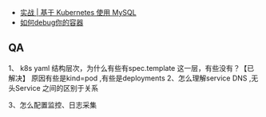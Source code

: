 
- [实战 | 基于 Kubernetes 使用 MySQL](https://zhuanlan.zhihu.com/p/500794703) 
- [如何debug你的容器](https://kubernetes.io/zh-cn/docs/tasks/debug/debug-application/debug-running-pod/#ephemeral-container)


## QA
1、 k8s yaml 结构层次，为什么有些有spec.template 这一层，有些没有？【已解决】
原因有些是kind=pod ,有些是deployments
2、怎么理解service DNS ,无头Service 之间的区别于关系


3、怎么配置监控、日志采集
